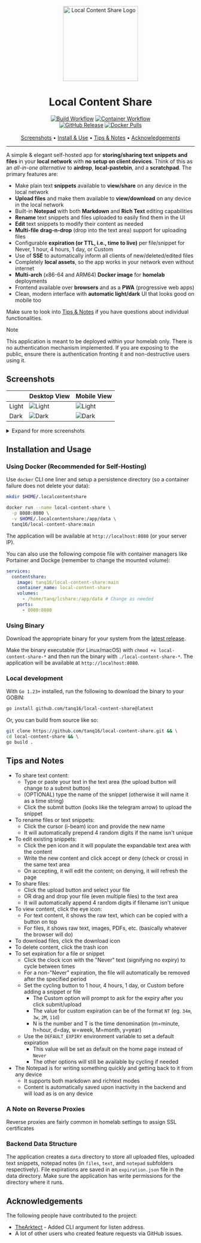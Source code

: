 <div align="center">
  <img src="assets/logo.png" alt="Local Content Share Logo" width="200">
  <h1>Local Content Share</h1>

  <a href="https://github.com/tanq16/local-content-share/actions/workflows/binary-build.yml"><img alt="Build Workflow" src="https://github.com/tanq16/local-content-share/actions/workflows/binary-build.yml/badge.svg"></a>&nbsp;<a href="https://github.com/tanq16/local-content-share/actions/workflows/docker-publish.yml"><img alt="Container Workflow" src="https://github.com/tanq16/local-content-share/actions/workflows/docker-publish.yml/badge.svg"></a><br>
  <a href="https://github.com/Tanq16/local-content-share/releases"><img alt="GitHub Release" src="https://img.shields.io/github/v/release/tanq16/local-content-share"></a>&nbsp;<a href="https://hub.docker.com/r/tanq16/local-content-share"><img alt="Docker Pulls" src="https://img.shields.io/docker/pulls/tanq16/local-content-share"></a><br><br>
  <a href="#screenshots">Screenshots</a> &bull; <a href="#installation-and-usage">Install & Use</a> &bull; <a href="#tips-and-notes">Tips & Notes</a> &bull; <a href="#acknowledgements">Acknowledgements</a>
</div>

---

A simple & elegant self-hosted app for **storing/sharing text snippets and files** in your **local network** with **no setup on client devices**. Think of this as an *all-in-one alternative* to **airdrop**, **local-pastebin**, and a **scratchpad**. The primary features are:

- Make plain text **snippets** available to **view/share** on any device in the local network
- **Upload files** and make them available to **view/download** on any device in the local network
- Built-in **Notepad** with both **Markdown** and **Rich Text** editing capabilities
- **Rename** text snippets and files uploaded to easily find them in the UI
- **Edit** text snippets to modify their content as needed
- **Multi-file** **drag-n-drop** (drop into the text area) support for uploading files
- Configurable **expiration (or TTL, i.e., time to live)** per file/snippet for Never, 1 hour, 4 hours, 1 day, or Custom
- Use of **SSE** to automatically inform all clients of new/deleted/edited files
- Completely **local assets**, so the app works in your network even without internet
- **Multi-arch** (x86-64 and ARM64) **Docker image** for **homelab** deployments
- Frontend available over **browsers** and as a **PWA** (progressive web apps)
- Clean, modern interface with **automatic light/dark** UI that looks good on mobile too

Make sure to look into [Tips & Notes](#tips-and-notes) if you have questions about individual functionalities.

> [!NOTE]
> This application is meant to be deployed within your homelab only. There is no authentication mechanism implemented. If you are exposing to the public, ensure there is authentication fronting it and non-destructive users using it.

## Screenshots

| | Desktop View | Mobile View |
| --- | --- | --- |
| Light | <img src="assets/dlight.png" alt="Light"> | <img src="assets/mlight.png" alt="Light"> |
| Dark | <img src="assets/ddark.png" alt="Dark"> | <img src="assets/mdark.png" alt="Dark"> |

<details>
<summary>Expand for more screenshots</summary>

| Desktop View | Mobile View |
| --- | --- |
| <img src="assets/dmdlight.png"> | <img src="assets/mmdlight.png"> |
| <img src="assets/dmddark.png"> | <img src="assets/mmddark.png"> |
| <img src="assets/dmdrlight.png"> | <img src="assets/mmdrlight.png"> |
| <img src="assets/dmdrdark.png"> | <img src="assets/mmdrdark.png"> |
| <img src="assets/drtextlight.png"> | <img src="assets/mrtextlight.png"> |
| <img src="assets/drtextdark.png"> | <img src="assets/mrtextdark.png"> |
| <img src="assets/dsnippetlight.png"> | <img src="assets/msnippetlight.png"> |
| <img src="assets/dsnippetdark.png"> | <img src="assets/msnippetdark.png"> |

</details>

## Installation and Usage

### Using Docker (Recommended for Self-Hosting)

Use `docker` CLI one liner and setup a persistence directory (so a container failure does not delete your data):

```bash
mkdir $HOME/.localcontentshare
```
```bash
docker run --name local-content-share \
  -p 8080:8080 \
  -v $HOME/.localcontentshare:/app/data \
  tanq16/local-content-share:main
```

The application will be available at `http://localhost:8080` (or your server IP).

You can also use the following compose file with container managers like Portainer and Dockge (remember to change the mounted volume):

```yaml
services:
  contentshare:
    image: tanq16/local-content-share:main
    container_name: local-content-share
    volumes:
      - /home/tanq/lcshare:/app/data # Change as needed
    ports:
      - 8080:8080
```

### Using Binary

Download the appropriate binary for your system from the [latest release](https://github.com/tanq16/local-content-share/releases/latest).

Make the binary executable (for Linux/macOS) with `chmod +x local-content-share-*` and then run the binary with `./local-content-share-*`. The application will be available at `http://localhost:8080`.

### Local development

With `Go 1.23+` installed, run the following to download the binary to your GOBIN:

```bash
go install github.com/tanq16/local-content-share@latest
```

Or, you can build from source like so:

```bash
git clone https://github.com/tanq16/local-content-share.git && \
cd local-content-share && \
go build .
```

## Tips and Notes

- To share text content:
   - Type or paste your text in the text area (the upload button will change to a submit button)
   - (OPTIONAL) type the name of the snippet (otherwise it will name it as a time string)
   - Click the submit button (looks like the telegram arrow) to upload the snippet
- To rename files or text snippets:
   - Click the cursor (i-beam) icon and provide the new name
   - It will automatically prepend 4 random digits if the name isn't unique
- To edit existing snippets:
   - Click the pen icon and it will populate the expandable text area with the content
   - Write the new content and click accept or deny (check or cross) in the same text area
   - On accepting, it will edit the content; on denying, it will refresh the page
- To share files:
   - Click the upload button and select your file
   - OR drag and drop your file (even multiple files) to the text area
   - It will automatically append 4 random digits if filename isn't unique
- To view content, click the eye icon:
   - For text content, it shows the raw text, which can be copied with a button on top
   - For files, it shows raw text, images, PDFs, etc. (basically whatever the browser will do)
- To download files, click the download icon
- To delete content, click the trash icon
- To set expiration for a file or snippet
   - Click the clock icon with the "Never" text (signifying no expiry) to cycle between times
   - For a non-"Never" expiration, the file will automatically be removed after the specified period
   - Set the cycling button to 1 hour, 4 hours, 1 day, or Custom before adding a snippet or file
      - The Custom option will prompt to ask for the expiry after you click submit/upload
      - The value for custom expiration can be of the format `NT` (eg. `34m`, `3w`, `2M`, `11d`)
      - N is the number and T is the time denomination (m=minute, h=hour, d=day, w=week, M=month, y=year)
   - Use the `DEFAULT_EXPIRY` environment variable to set a default expiration
      - This value will be set as default on the home page instead of `Never`
      - The other options will still be available by cycling if needed
- The Notepad is for writing something quickly and getting back to it from any device
   - It supports both markdown and richtext modes
   - Content is automatically saved upon inactivity in the backend and will load as is on any device

### A Note on Reverse Proxies

Reverse proxies are fairly common in homelab settings to assign SSL certificates

### Backend Data Structure

The application creates a `data` directory to store all uploaded files, uploaded text snippets, notepad notes (in `files`, `text`, and `notepad` subfolders respectively). File expirations are saved in an `expiration.json` file in the data directory. Make sure the application has write permissions for the directory where it runs.

## Acknowledgements

The following people have contributed to the project:

- [TheArktect](https://github.com/TheArktect) - Added CLI argument for listen address.
- A lot of other users who created feature requests via GitHub issues.

